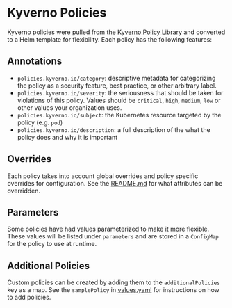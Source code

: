 # Kyverno Policies

Kyverno policies were pulled from the [Kyverno Policy Library](https://kyverno.io/policies) and converted to a Helm template for flexibility.  Each policy has the following features:

## Annotations

- `policies.kyverno.io/category`: descriptive metadata for categorizing the policy as a security feature, best practice, or other arbitrary label.
- `policies.kyverno.io/severity`: the seriousness that should be taken for violations of this policy.  Values should be `critical`, `high`, `medium`, `low` or other values your organization uses.
- `policies.kyverno.io/subject`: the Kubernetes resource targeted by the policy (e.g. `pod`)
- `policies.kyverno.io/description`: a full description of the what the policy does and why it is important

## Overrides

Each policy takes into account global overrides and policy specific overrides for configuration.  See the [README.md](../README.md) for what attributes can be overridden.

## Parameters

Some policies have had values parameterized to make it more flexible.  These values will be listed under `parameters` and are stored in a `ConfigMap` for the policy to use at runtime.

## Additional Policies

Custom policies can be created by adding them to the `additionalPolicies` key as a map.  See the `samplePolicy` in [values.yaml](../chart/values.yaml) for instructions on how to add policies.
